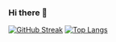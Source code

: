 ### Hi there 👋

<a href="https://git.io/streak-stats"><img src="https://github-readme-streak-stats.herokuapp.com?user=JoelCreate&theme=onedark-duo&hide_border=true&mode=weekly&card_width=600" alt="GitHub Streak" /></a>
[![Top Langs](https://github-readme-stats.vercel.app/api/top-langs/?username=JoelCreate)](https://github.com/JoelCreate/github-readme-stats)
<!--
**JoelCreate/JoelCreate** is a ✨ _special_ ✨ repository because its `README.md` (this file) appears on your GitHub profile.

Here are some ideas to get you started:

- 🔭 I’m currently working on ...
- 🌱 I’m currently learning ...
- 👯 I’m looking to collaborate on ...
- 🤔 I’m looking for help with ...
- 💬 Ask me about ...
- 📫 How to reach me: ...
- 😄 Pronouns: ...
- ⚡ Fun fact: ...
-->
